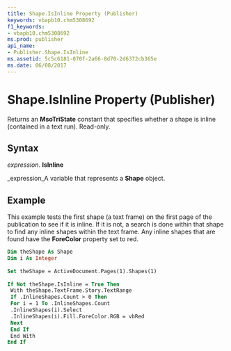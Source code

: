 ```yaml
---
title: Shape.IsInline Property (Publisher)
keywords: vbapb10.chm5308692
f1_keywords:
- vbapb10.chm5308692
ms.prod: publisher
api_name:
- Publisher.Shape.IsInline
ms.assetid: 5c5c6181-070f-2a66-8d70-2d6372cb365e
ms.date: 06/08/2017
---
```



# Shape.IsInline Property (Publisher)

Returns an **MsoTriState** constant that specifies whether a shape is inline (contained in a text run). Read-only.


## Syntax

 _expression_. **IsInline**

 _expression_A variable that represents a **Shape** object.


## Example

This example tests the first shape (a text frame) on the first page of the publication to see if it is inline. If it is not, a search is done within that shape to find any inline shapes within the text frame. Any inline shapes that are found have the **ForeColor** property set to red.


```vb
Dim theShape As Shape 
Dim i As Integer 
 
Set theShape = ActiveDocument.Pages(1).Shapes(1) 
 
If Not theShape.IsInline = True Then 
 With theShape.TextFrame.Story.TextRange 
 If .InlineShapes.Count > 0 Then 
 For i = 1 To .InlineShapes.Count 
 .InlineShapes(i).Select 
 .InlineShapes(i).Fill.ForeColor.RGB = vbRed 
 Next 
 End If 
 End With 
End If
```


